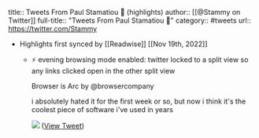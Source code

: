 title:: Tweets From Paul Stamatiou 🏡 (highlights)
author:: [[@Stammy on Twitter]]
full-title:: "Tweets From Paul Stamatiou 🏡"
category:: #tweets
url:: https://twitter.com/Stammy

- Highlights first synced by [[Readwise]] [[Nov 19th, 2022]]
	- ⚡️ evening browsing mode enabled: twitter locked to a split view so any links clicked open in the other split view 
	  
	  Browser is Arc by @browsercompany 
	  
	  i absolutely hated it for the first week or so, but now i think it's the coolest piece of software i've used in years 
	  
	  ![](https://pbs.twimg.com/media/FV-uF-6WYAYWKzB.jpg) ([View Tweet](https://twitter.com/Stammy/status/1540141814056894464))